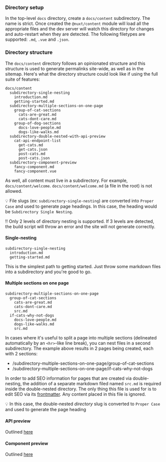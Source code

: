 ### Directory setup

In the top-level `docs` directory, create a `docs/content` subdirectory. The name is strict. Once created the `@nuxt/content` module will load all the appropriate files and the dev server will watch this directory for changes and auto-restart when they are detected. The following filetypes are supported: `.md`, `.vue` and `.json`.

### Directory structure

The `docs/content` directory follows an opinionated structure and this structure is used to generate permalinks site-wide, as well as in the sitemap. Here's what the directory structure could look like if using the full suite of features:

```
docs/content
  subdirectory-single-nesting
    introduction.md
    getting-started.md
  subdirectory-multiple-sections-on-one-page
    group-of-cat-sections
      cats-are-great.md
      cats-dont-care.md
    group-of-dog-sections
      docs-love-people.md
      dogs-like-walks.md
  subdirectory-double-nested-with-api-preview
    cat-api-endpoint-list
      get-cats.md
      get-cats.json
      post-cats.md
      post-cats.json
  subdirectory-component-preview
    fancy-component.md
    fancy-component.vue

```

As well, all content must live in a subdirectory. For example, `docs/content/welcome`. `docs/content/welcome.md` (a file in the root) is not allowed.

💡 File slugs (ex: `subdirectory-single-nesting`) are converted into `Proper Case` and used to generate page headings. In this case, the heading would be `Subdirectory Single Nesting`.

‼️ Only 2 levels of directory nesting is supported. If 3 levels are detected, the build script will throw an error and the site will not generate correctly.

#### Single-nesting

```
subdirectory-single-nesting
  introduction.md
  getting-started.md
```

This is the simplest path to getting started. Just throw some markdown files into a subdirectory and you're good to go.

#### Multiple sections on one page

```
subdirectory-multiple-sections-on-one-page
  group-of-cat-sections
    cats-are-great.md
    cats-dont-care.md
    src.md
  if-cats-why-not-dogs
    docs-love-people.md
    dogs-like-walks.md
    src.md
```

In cases where it's useful to split a page into multiple sections (delineated automatically by an `<hr>`-like line break), you can nest files in a second subdirectory. The example above results in 2 pages being created, each with 2 sections:

- /subdirectory-multiple-sections-on-one-page/group-of-cat-sections
- /subdirectory-multiple-sections-on-one-page/if-cats-why-not-dogs

In order to add SEO information for pages that are created via double-nesting, the addition of a separate markdown filed named `src.md` is required inside the double-nested directory. The only thing this file is used for is to edit SEO via its [frontmatter](@TODO). Any content placed in this file is ignored.

💡 In this case, the double-nested _directory_ slug is converted to `Proper Case` and used to generate the page heading

#### API preview

Outlined [here](/api-sample/introduction)

#### Component preview

Outlined [here](/content-sample/preview-a-component)


